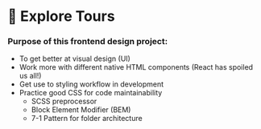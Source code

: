 # 🌲 Explore Tours

### Purpose of this frontend design project:
- To get better at visual design (UI)
- Work more with different native HTML components (React has spoiled us all!)
- Get use to styling workflow in development
- Practice good CSS for code maintainability
  - SCSS preprocessor
  - Block Element Modifier (BEM)
  - 7-1 Pattern for folder architecture